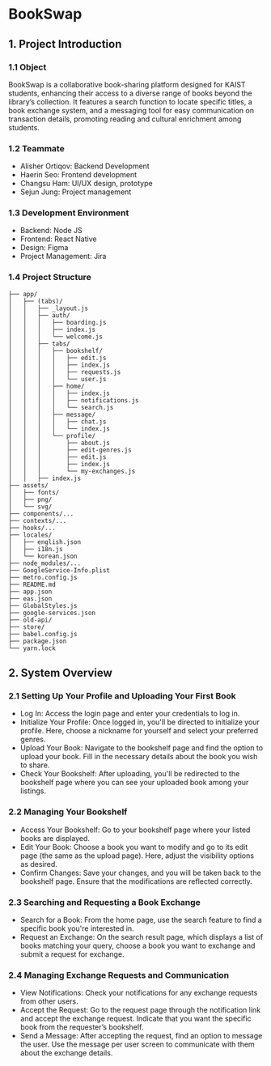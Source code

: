 # BookSwap
## 1. Project Introduction
### 1.1 Object
BookSwap is a collaborative book-sharing platform designed for KAIST students, enhancing their access to a diverse range of books beyond the library’s collection. It features a search function to locate specific titles, a book exchange system, and a messaging tool for easy communication on transaction details, promoting reading and cultural enrichment among students.

### 1.2 Teammate
- Alisher Ortiqov: Backend Development
- Haerin Seo: Frontend development
- Changsu Ham: UI/UX design, prototype
- Sejun Jung: Project management

### 1.3 Development Environment
- Backend: Node JS
- Frontend: React Native
- Design: Figma
- Project Management: Jira

### 1.4 Project Structure
```
├── app/
│   ├── (tabs)/
│   │   ├── _layout.js
│   │   ├── auth/
│   │   │   ├── boarding.js
│   │   │   ├── index.js
│   │   │   └── welcome.js
│   │   ├── tabs/
│   │   │   ├── bookshelf/
│   │   │   │   ├── edit.js
│   │   │   │   ├── index.js
│   │   │   │   ├── requests.js
│   │   │   │   └── user.js
│   │   │   ├── home/
│   │   │   │   ├── index.js
│   │   │   │   ├── notifications.js
│   │   │   │   └── search.js
│   │   │   ├── message/
│   │   │   │   ├── chat.js
│   │   │   │   └── index.js
│   │   │   └── profile/
│   │   │       ├── about.js
│   │   │       ├── edit-genres.js
│   │   │       ├── edit.js
│   │   │       ├── index.js
│   │   │       └── my-exchanges.js
│   │   ├── index.js
├── assets/
│   ├── fonts/
│   ├── png/
│   └── svg/
├── components/...
├── contexts/...
├── hooks/...
├── locales/
│   ├── english.json
│   ├── i18n.js
│   └── korean.json
├── node_modules/...
├── GoogleService-Info.plist
├── metro.config.js
├── README.md
├── app.json
├── eas.json
├── GlobalStyles.js
├── google-services.json
├── old-api/
├── store/
├── babel.config.js
├── package.json
└── yarn.lock
```

## 2. System Overview
### 2.1 Setting Up Your Profile and Uploading Your First Book
- Log In: Access the login page and enter your credentials to log in.
- Initialize Your Profile: Once logged in, you'll be directed to initialize your profile. Here, choose a nickname for yourself and select your preferred genres.
- Upload Your Book: Navigate to the bookshelf page and find the option to upload your book. Fill in the necessary details about the book you wish to share.
- Check Your Bookshelf: After uploading, you'll be redirected to the bookshelf page where you can see your uploaded book among your listings.

### 2.2 Managing Your Bookshelf
- Access Your Bookshelf: Go to your bookshelf page where your listed books are displayed.
- Edit Your Book: Choose a book you want to modify and go to its edit page (the same as the upload page). Here, adjust the visibility options as desired.
- Confirm Changes: Save your changes, and you will be taken back to the bookshelf page. Ensure that the modifications are reflected correctly.

### 2.3 Searching and Requesting a Book Exchange
- Search for a Book: From the home page, use the search feature to find a specific book you're interested in.
- Request an Exchange: On the search result page, which displays a list of books matching your query, choose a book you want to exchange and submit a request for exchange.

### 2.4 Managing Exchange Requests and Communication
- View Notifications: Check your notifications for any exchange requests from other users.
- Accept the Request: Go to the request page through the notification link and accept the exchange request. Indicate that you want the specific book from the requester’s bookshelf.
- Send a Message: After accepting the request, find an option to message the user. Use the message per user screen to communicate with them about the exchange details.

